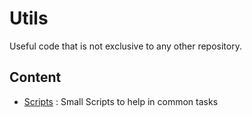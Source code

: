 # Utils

Useful code that is not exclusive to any other repository.

## Content

 - [Scripts](https://github.com/lara-unb/utils/Scripts) : Small Scripts to help in common tasks

